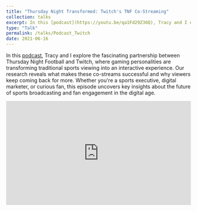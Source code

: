```yaml
---
title: "Thursday Night Transformed: Twitch's TNF Co-Streaming"
collection: talks
excerpt: In this [podcast](https://youtu.be/qa1Fd29Z36Q), Tracy and I dive into the innovative partnership between the NFL and Twitch, examining how gaming personalities are transforming Thursday Night Football through interactive co-streaming. We share the research findings on what makes TNF co-streaming unique.
type: "Talk"
permalink: /talks/Podcast_Twitch
date: 2021-06-16
---
```


In this [podcast](https://youtu.be/qa1Fd29Z36Q), Tracy and I explore the fascinating partnership between Thursday Night Football and Twitch, where gaming personalities are transforming traditional sports viewing into an interactive experience. Our research reveals what makes these co-streams successful and why viewers keep coming back for more. Whether you're a sports executive, digital marketer, or curious fan, this episode uncovers key insights about the future of sports broadcasting and fan engagement in the digital age.

<iframe src="https://www.youtube.com/embed/qa1Fd29Z36Q" 
    style="display: block; width: 100%; aspect-ratio: 16/9; margin-bottom: 1em;"
    frameborder="0" 
    allow="accelerometer; autoplay; clipboard-write; encrypted-media; gyroscope; picture-in-picture" 
    allowfullscreen>
</iframe>
